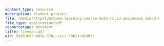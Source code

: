 ```yaml
---
content_type: resource
description: Student project.
file: /media/https%3A/open-learning-course-data-rc.s3.amazonaws.com/6-895-theory-of-parallel-systems-sma-5509-fall-2003/508836356d5e876ccec130b11c4b305c_fineman.pdf
file_type: application/pdf
resourcetype: Document
title: fineman.pdf
uid: 50883635-6d5e-876c-cec1-30b11c4b305c
---
```


